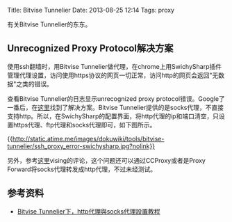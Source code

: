 Title: Bitvise Tunnelier
Date: 2013-08-25 12:14
Tags: proxy


有关Bitvise Tunnelier的东东。

## Unrecognized Proxy Protocol解决方案

使用ssh翻墙时，用Bitvise Tunnelier做代理，在chrome上用SwichySharp插件管理代理设置，访问使用https协议的网页一切正常，访问http的网页会返回"无数据"之类的错误。

查看Bitvise Tunnelier的日志显示unrecognized proxy protocol错误。Google了一番后，在[这里](http://0618.us/bitvise-tunnelier-under-http-proxy-with-socks-proxy-settings-tutorial/)找到了解决方案。Bitvise Tunnelier提供的是socks代理，不直接支持http。所以，在SwichySharp的配置界面，将http代理的ip和端口清空，只设置https代理、ftp代理和socks代理即可，如下图所示。

{{http://static.atime.me/images/dokuwiki/tools/bitvise-tunnelier/ssh_proxy_error-swichysharp.jpg?nolink}}

另外，参考[这里](http://www.appinn.com/bitvise-tunnelier/)vising的评论，这个问题还可以通过CCProxy或者是Proxy Forward将socks代理转发成http代理，不过未经测试。
## 参考资料

*  [Bitvise Tunnelier下，http代理與socks代理設置教程](http://0618.us/bitvise-tunnelier-under-http-proxy-with-socks-proxy-settings-tutorial/)

